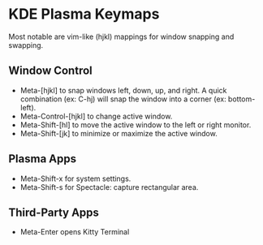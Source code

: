 # KDE Plasma Keymaps

Most notable are vim-like (hjkl) mappings for window snapping and swapping.

## Window Control
* Meta-[hjkl] to snap windows left, down, up, and right. A quick combination
(ex: C-hj) will snap the window into a corner (ex: bottom-left).
* Meta-Control-[hjkl] to change active window.
* Meta-Shift-[hl] to move the active window to the left or right monitor.
* Meta-Shift-[jk] to minimize or maximize the active window.

## Plasma Apps
* Meta-Shift-x for system settings.
* Meta-Shift-s for Spectacle: capture rectangular area.

## Third-Party Apps
* Meta-Enter opens Kitty Terminal
